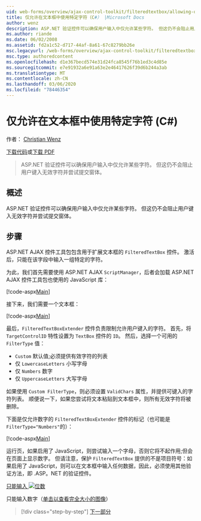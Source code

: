 ```yaml
---
uid: web-forms/overview/ajax-control-toolkit/filteredtextbox/allowing-only-certain-characters-in-a-text-box-cs
title: 仅允许在文本框中使用特定字符（C#） |Microsoft Docs
author: wenz
description: ASP.NET 验证控件可以确保用户输入中仅允许某些字符。 但这仍不会阻止用户键入无效 。
ms.author: riande
ms.date: 06/02/2008
ms.assetid: fd2a1c52-d717-44af-8a61-67c8279bb26e
msc.legacyurl: /web-forms/overview/ajax-control-toolkit/filteredtextbox/allowing-only-certain-characters-in-a-text-box-cs
msc.type: authoredcontent
ms.openlocfilehash: d1e367becd574e31d24fca8545f76b1ed3c4d85e
ms.sourcegitcommit: e7e91932a6e91a63e2e46417626f39d6b244a3ab
ms.translationtype: MT
ms.contentlocale: zh-CN
ms.lasthandoff: 03/06/2020
ms.locfileid: "78446354"
---
```

# <a name="allowing-only-certain-characters-in-a-text-box-c"></a>仅允许在文本框中使用特定字符 (C#)

作者： [Christian Wenz](https://github.com/wenz)

[下载代码](https://download.microsoft.com/download/4/c/2/4c2def7a-0d23-4055-91f9-1f18504167d7/FilteredTextBox0.cs.zip)或[下载 PDF](https://download.microsoft.com/download/b/6/a/b6ae89ee-df69-4c87-9bfb-ad1eb2b23373/filteredtextbox0CS.pdf)

> ASP.NET 验证控件可以确保用户输入中仅允许某些字符。 但这仍不会阻止用户键入无效字符并尝试提交窗体。

## <a name="overview"></a>概述

ASP.NET 验证控件可以确保用户输入中仅允许某些字符。 但这仍不会阻止用户键入无效字符并尝试提交窗体。

## <a name="steps"></a>步骤

ASP.NET AJAX 控件工具包包含用于扩展文本框的 `FilteredTextBox` 控件。 激活后，只能在该字段中输入一组特定的字符。

为此，我们首先需要使用 ASP.NET AJAX `ScriptManager`，后者会加载 ASP.NET AJAX 控件工具包也使用的 JavaScript 库：

[!code-aspx[Main](allowing-only-certain-characters-in-a-text-box-cs/samples/sample1.aspx)]

接下来，我们需要一个文本框：

[!code-aspx[Main](allowing-only-certain-characters-in-a-text-box-cs/samples/sample2.aspx)]

最后，`FilteredTextBoxExtender` 控件负责限制允许用户键入的字符。 首先，将 `TargetControlID` 特性设置为 `TextBox` 控件的 `ID`。 然后，选择一个可用的 `FilterType` 值：

- `Custom` 默认值;必须提供有效字符的列表
- 仅 `LowercaseLetters` 小写字母
- 仅 `Numbers` 数字
- 仅 `UppercaseLetters` 大写字母

如果使用 `Custom FilterType`，则必须设置 `ValidChars` 属性，并提供可键入的字符列表。 顺便说一下，如果您尝试将文本粘贴到文本框中，则所有无效字符将被删除。

下面是仅允许数字的 `FilteredTextBoxExtender` 控件的标记（也可能是 `FilterType="Numbers"`的）：

[!code-aspx[Main](allowing-only-certain-characters-in-a-text-box-cs/samples/sample3.aspx)]

运行页，如果启用了 JavaScript，则尝试输入一个字母，否则它将不起作用;但会在页面上显示数字。 但请注意，保护 `FilteredTextBox` 提供的不是项目符号：如果启用了 JavaScript，则可以在文本框中输入任何数据，因此，必须使用其他验证方法，即 .ASP。NET 的验证控件。

[只能输入 ![位数](allowing-only-certain-characters-in-a-text-box-cs/_static/image2.png)](allowing-only-certain-characters-in-a-text-box-cs/_static/image1.png)

只能输入数字（[单击以查看完全大小的图像](allowing-only-certain-characters-in-a-text-box-cs/_static/image3.png)）

> [!div class="step-by-step"]
> [下一部分](allowing-only-certain-characters-in-a-text-box-vb.md)
